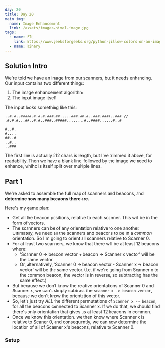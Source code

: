 ```yaml
---
day: 20
title: Day 20
main_img:
  name: Image Enhancement
  link: /assets/images/pixel-image.jpg
tags: 
  - name: PIL
    link: https://www.geeksforgeeks.org/python-pillow-colors-on-an-image/
  - name: binary
---
```

## Solution Intro

We're told we have an image from our scanners, but it needs enhancing.  Our input contains two different things:

1. The image enhancement algorithm
1. The input image itself

The input looks something like this:

```
..#.#..#####.#.#.#.###.##.....###.##.#..###.####..### // .#.#.#...##..#.#..###..#####........#..####......#..#

#..#.
#....
##..#
..#..
..###
```

The first line is actually 512 chars is length, but I've trimmed it above, for readability. Then we have a blank line, followed by the image we need to enhance, whihc is itself split over multiple lines.

## Part 1

We're asked to assemble the full map of scanners and beacons, and **determine how many becaons there are.**

Here's my game plan:

- Get all the beacon positions, relative to each scanner. This will be in the form of vectors.
- The scanners can be of any orientation relative to one another. Ultimately, we need all the scanners and beacons to be in a _common_ orientation. So I'm going to orient all scanners relative to Scanner 0.
- For at least two scanners, we know that there will be at least 12 beacons where:
  - 'Scanner 0 -> beacon vector + beacon -> Scanner x vector' will be the same vector.
  - Or, alternatively, 'Scanner 0 -> beacon vector - Scanner x -> beacon vector` will be the same vector.
    (I.e. if we're going from Scanner x to the common beacon, the vector is in reverse, so subtracting has the same effect.) 
- But because we don't know the relative orientations of Scanner 0 and Scanner x, we can't simply subtract the `Scanner x -> beacon vector`, because we don't know the orientation of this vector.
- So, let's just try _ALL_ the different permutations of `Scanner x -> beacon`, for all the beacons connected to Scanner x. If we do that, we should find there's only orientation that gives us at least 12 beacons in common.
- Once we know this orientation, we then know where Scanner x is relative to Scaner 0, and consequently, we can now determine the location of all of Scanner x's beacons, relative to Scanner 0.

### Setup

